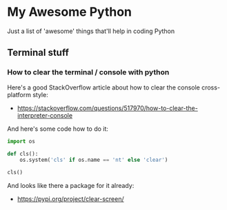 # My Awesome Python
Just a list of 'awesome' things that'll help in coding Python


## Terminal stuff

### How to clear the terminal / console with python
Here's a good StackOverflow article about how to clear the console cross-platform style:
* https://stackoverflow.com/questions/517970/how-to-clear-the-interpreter-console

And here's some code how to do it:
```python
import os

def cls():
    os.system('cls' if os.name == 'nt' else 'clear')

cls()
```

And looks like there a package for it already:
* https://pypi.org/project/clear-screen/
